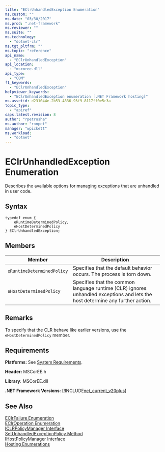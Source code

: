 ```yaml
---
title: "EClrUnhandledException Enumeration"
ms.custom: ""
ms.date: "03/30/2017"
ms.prod: ".net-framework"
ms.reviewer: ""
ms.suite: ""
ms.technology: 
  - "dotnet-clr"
ms.tgt_pltfrm: ""
ms.topic: "reference"
api_name: 
  - "EClrUnhandledException"
api_location: 
  - "mscoree.dll"
api_type: 
  - "COM"
f1_keywords: 
  - "EClrUnhandledException"
helpviewer_keywords: 
  - "EClrUnhandledException enumeration [.NET Framework hosting]"
ms.assetid: d231044e-2b53-4836-93f9-8117ff0e5c3a
topic_type: 
  - "apiref"
caps.latest.revision: 8
author: "rpetrusha"
ms.author: "ronpet"
manager: "wpickett"
ms.workload: 
  - "dotnet"
---
```

# EClrUnhandledException Enumeration
Describes the available options for managing exceptions that are unhandled in user code.  
  
## Syntax  
  
```  
typedef enum {  
    eRuntimeDeterminedPolicy,  
    eHostDeterminedPolicy  
} EClrUnhandledException;  
```  
  
## Members  
  
|Member|Description|  
|------------|-----------------|  
|`eRuntimeDeterminedPolicy`|Specifies that the default behavior occurs. The process is torn down.|  
|`eHostDeterminedPolicy`|Specifies that the common language runtime (CLR) ignores unhandled exceptions and lets the host determine any further action.|  
  
## Remarks  
 To specify that the CLR behave like earlier versions, use the `eHostDeterminedPolicy` member.  
  
## Requirements  
 **Platforms:** See [System Requirements](../../../../docs/framework/get-started/system-requirements.md).  
  
 **Header:** MSCorEE.h  
  
 **Library:** MSCorEE.dll  
  
 **.NET Framework Versions:** [!INCLUDE[net_current_v20plus](../../../../includes/net-current-v20plus-md.md)]  
  
## See Also  
 [EClrFailure Enumeration](../../../../docs/framework/unmanaged-api/hosting/eclrfailure-enumeration.md)  
 [EClrOperation Enumeration](../../../../docs/framework/unmanaged-api/hosting/eclroperation-enumeration.md)  
 [ICLRPolicyManager Interface](../../../../docs/framework/unmanaged-api/hosting/iclrpolicymanager-interface.md)  
 [SetUnhandledExceptionPolicy Method](../../../../docs/framework/unmanaged-api/hosting/iclrpolicymanager-setunhandledexceptionpolicy-method.md)  
 [IHostPolicyManager Interface](../../../../docs/framework/unmanaged-api/hosting/ihostpolicymanager-interface.md)  
 [Hosting Enumerations](../../../../docs/framework/unmanaged-api/hosting/hosting-enumerations.md)
